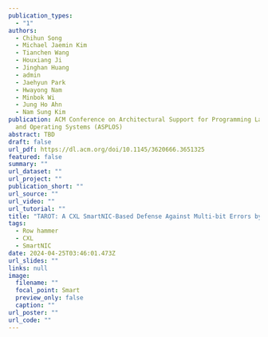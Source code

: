 ```yaml
---
publication_types:
  - "1"
authors:
  - Chihun Song
  - Michael Jaemin Kim
  - Tianchen Wang
  - Houxiang Ji
  - Jinghan Huang
  - admin
  - Jaehyun Park
  - Hwayong Nam
  - Minbok Wi
  - Jung Ho Ahn
  - Nam Sung Kim
publication: ACM Conference on Architectural Support for Programming Languages
  and Operating Systems (ASPLOS)
abstract: TBD
draft: false
url_pdf: https://dl.acm.org/doi/10.1145/3620666.3651325
featured: false
summary: ""
url_dataset: ""
url_project: ""
publication_short: ""
url_source: ""
url_video: ""
url_tutorial: ""
title: "TAROT: A CXL SmartNIC-Based Defense Against Multi-bit Errors by Row Hammer Attacks"
tags:
  - Row hammer
  - CXL
  - SmartNIC
date: 2024-04-25T03:46:01.473Z
url_slides: ""
links: null
image:
  filename: ""
  focal_point: Smart
  preview_only: false
  caption: ""
url_poster: ""
url_code: ""
---
```

